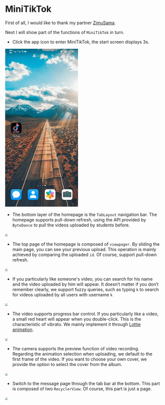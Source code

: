 # MiniTikTok

First of all, I would like to thank my partner [ZimuSama](https://github.com/ZimuSama).

Next I will show part of the functions of `MiniTikTok` in turn.

* Click the app icon to enter MiniTikTok, the start screen displays 3s.

<img src="gif/start.gif" style="zoom:50%;" />



* The bottom layer of the homepage is the `TabLayout` navigation bar. The homepage supports pull-down refresh, using the API provided by `ByteDance` to pull the videos uploaded by students before.

<img src="gif/sec.gif" style="zoom:50%;" />



* The top page of the homepage is composed of `viewpager`. By sliding the main page, you can see your previous upload. This operation is mainly achieved by comparing the uploaded `id`. Of course, support pull-down refresh.

<img src="gif/change.gif" style="zoom:50%;" />



* If you particularly like someone's video, you can search for his name and the video uploaded by him will appear. It doesn’t matter if you don’t remember clearly, we support fuzzy queries, such as typing `k` to search for videos uploaded by all users with username `k`

<img src="gif/search.gif" style="zoom:50%;" />



* The video supports progress bar control. If you particularly like a video, a small red heart will appear when you double-click. This is the characteristic of vibrato. We mainly implement it through [Lottie animation](https://github.com/airbnb/lottie-web).

<img src="gif/heart.gif" style="zoom:50%;" />



* The camera supports the preview function of video recording. Regarding the animation selection when uploading, we default to the first frame of the video. If you want to choose your own cover, we provide the option to select the cover from the album.

<img src="gif/preview.gif" style="zoom:50%;" />



* Switch to the message page through the tab bar at the bottom. This part is composed of two `RecyclerView`. Of course, this part is just a page.

<img src="gif/message.gif" style="zoom:50%;" />